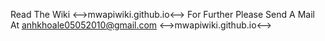 Read The Wiki
<-->mwapiwiki.github.io<-->
For Further Please Send A Mail At anhkhoale05052010@gmail.com
<-->mwapiwiki.github.io<-->
